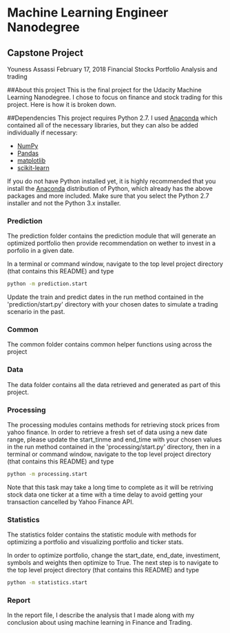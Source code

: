 # Machine Learning Engineer Nanodegree
## Capstone Project
Youness Assassi
February 17, 2018
Financial Stocks Portfolio Analysis and trading

##About this project
This is the final project for the Udacity Machine Learning Nanodegree.  I chose to focus on finance and stock trading for this project.  Here is how it is broken down. 

##Dependencies
This project requires Python 2.7.  I used [Anaconda](http://continuum.io/downloads) which contained all of the necessary libraries, but they can also be added individually if necessary:
- [NumPy](http://www.numpy.org/)
- [Pandas](http://pandas.pydata.org)
- [matplotlib](http://matplotlib.org/)
- [scikit-learn](http://scikit-learn.org/stable/)

If you do not have Python installed yet, it is highly recommended that you install the [Anaconda](http://continuum.io/downloads) distribution of Python, which already has the above packages and more included. Make sure that you select the Python 2.7 installer and not the Python 3.x installer. 

### Prediction
The prediction folder contains the prediction module that will generate an optimized portfolio then provide recommendation on wether to invest in a porfolio in a given date.  

In a terminal or command window, navigate to the top level project directory (that contains this README) and type

```bash
python -m prediction.start
```  

Update the train and predict dates in the run method contained in the 'prediction/start.py' directory with your chosen dates to simulate a trading scenario in the past.  

### Common
The common folder contains common helper functions using across the project

### Data 
The data folder contains all the data retrieved and generated as part of this project.

### Processing
The processing modules contains methods for retrieving stock prices from yahoo finance. 
In order to retrieve a fresh set of data using a new date range, please update the start_tinme and end_time with your chosen values in the run method contained in the 'processing/start.py' directory, then in a terminal or command window, navigate to the top level project directory (that contains this README) and type

```bash
python -m processing.start
```  

Note that this task may take a long time to complete as it will be retriving stock data one ticker at a time with a time delay to avoid getting your transaction cancelled by Yahoo Finance API.

### Statistics
The statistics folder contains the statistic module with methods for optimizing a portfolio and visualizing portfolio and ticker stats.  

In order to optimize portfolio, change the start_date, end_date, investiment, symbols and weights then optimize to True.  The next step is to  navigate to the top level project directory (that contains this README) and type

```bash
python -m statistics.start
```  

### Report
In the report file, I describe the analysis that I made along with my conclusion about using machine learning in Finance and Trading.

